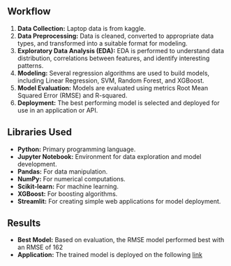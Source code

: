 ## Workflow
1. **Data Collection:** Laptop data is from kaggle.
2. **Data Preprocessing:** Data is cleaned, converted to appropriate data types, and transformed into a suitable format for modeling.
3. **Exploratory Data Analysis (EDA):** EDA is performed to understand data distribution, correlations between features, and identify interesting patterns.
4. **Modeling:** Several regression algorithms are used to build models, including Linear Regression, SVM, Random Forest, and XGBoost.
5. **Model Evaluation:** Models are evaluated using metrics Root Mean Squared Error (RMSE) and R-squared.
6. **Deployment:** The best performing model is selected and deployed for use in an application or API.

## Libraries Used
* **Python:** Primary programming language.
* **Jupyter Notebook:** Environment for data exploration and model development.
* **Pandas:** For data manipulation.
* **NumPy:** For numerical computations.
* **Scikit-learn:** For machine learning.
* **XGBoost:** For boosting algorithms.
* **Streamlit:** For creating simple web applications for model deployment.

## Results
* **Best Model:** Based on evaluation, the RMSE model performed best with an RMSE of 162
* **Application:** The trained model is deployed on the following <a href="https://lepi-price-predictor.streamlit.app/" target="_blank">link<a>
